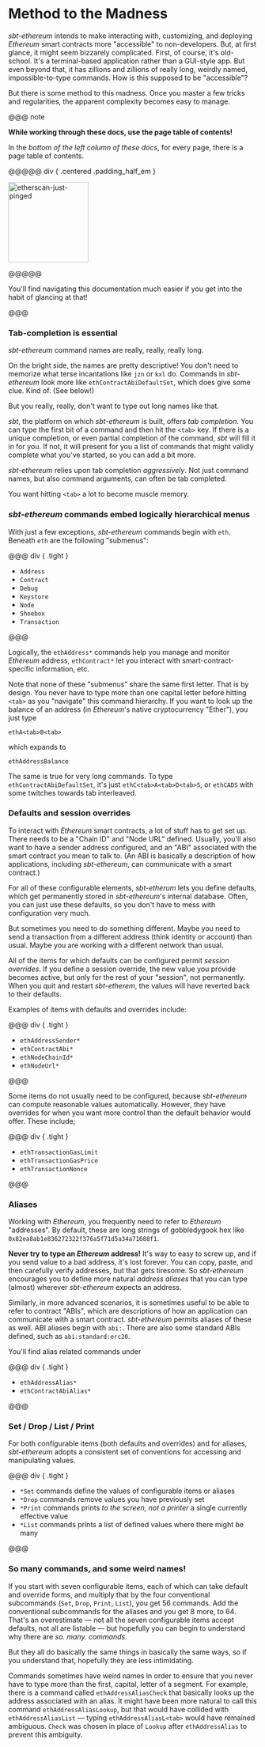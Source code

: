 # Method to the Madness

_sbt-ethereum_ intends to make interacting with, customizing, and deploying _Ethereum_ smart contracts more "accessible"
to non-developers. But, at first glance, it might seem bizzarely complicated. First, of course, it's old-school. It's a terminal-based
application rather than a GUI-style app. But even beyond that, it has zillions and zillions of really long, weirdly named, impossible-to-type
commands. How is this supposed to be "accessible"?

But there is some method to this madness. Once you master a few tricks and regularities, the apparent complexity becomes easy to manage.

@@@ note

**While working through these docs, use the page table of contents!**

In the _bottom of the left column of these docs_, for every page, there is a page table of contents.

@@@@@ div { .centered .padding_half_em }

<img alt="etherscan-just-pinged" src="image/page-toc.png" width="162" />

@@@@@

You'll find navigating this documentation much easier if you get into the habit of glancing at that!

@@@

### Tab-completion is essential

_sbt-ethereum_ command names are really, really, really long.

On the bright side, the names are pretty descriptive! You don't need to memorize
what terse incantations like `jzn` or `kxl` do. Commands in _sbt-ethereum_ look more like `ethContractAbiDefaultSet`, which does give some clue. Kind of. (See below!)

But you really, really, don't want to type out long names like that.

_sbt_, the platform on which _sbt-ethereum_ is built, offers _tab completion_. You can type the first bit of a command and then hit the `<tab>` key.
If there is a unique completion, or even partial completion of the command, _sbt_ will fill it in for you. If not, it will present for you a list of
commands that might validly complete what you've started, so you can add a bit more.

_sbt-ethereum_ relies upon tab completion *aggressively*. Not just command names, but also command arguments, can often be tab completed.

You want hitting `<tab>` a lot to become muscle memory.

### _sbt-ethereum_ commands embed logically hierarchical menus

With just a few exceptions, _sbt-ethereum_ commands begin with `eth`. Beneath `eth` are the following "submenus":

@@@ div { .tight }

* `Address`
* `Contract`
* `Debug`
* `Keystore`
* `Node`
* `Shoebox`
* `Transaction`

@@@

Logically, the `ethAddress*` commands help you manage and monitor _Ethereum_ address, `ethContract*` let you interact with smart-contract-specific information, etc.

Note that none of these "submenus" share the same first letter. That is by design. You never have to type more than one capital letter before hitting `<tab>` as
you "navigate" this command hierarchy. If you want to look up the balance of an address (in _Ethereum_'s native cryptocurrency "Ether"), you just type

    ethA<tab>B<tab>

which expands to

    ethAddressBalance

The same is true for very long commands. To type `ethContractAbiDefaultSet`, it's just `ethC<tab>A<tab>D<tab>S`, or `ethCADS`
with some twitches towards tab interleaved.

### Defaults and session overrides

To interact with _Ethereum_ smart contracts, a lot of stuff has to get set up. There needs to be a "Chain ID" and "Node URL" defined.
Usually, you'll also want to have a sender address configured, and an "ABI" associated with the smart contract you mean to talk to.
(An ABI is basically a description of how applications, including _sbt-ethereum_, can communicate with a smart contract.)

For all of these configurable elements, _sbt-etherum_ lets you define defaults, which get permanently stored in _sbt-ethereum_'s internal database.
Often, you can just use these defaults, so you don't have to mess with configuration very much.

But sometimes you need to do something different. Maybe you need to send a transaction from a different address (think identity or account) than
usual. Maybe you are working with a different network than usual.

All of the items for which defaults can be configured permit _session overrides_. If you define a session override, the new value you provide
becomes active, but only for the rest of your "session", not permanently. When you quit and restart _sbt-etherem_, the values will have reverted
back to their defaults.

Examples of items with defaults and overrides include:

@@@ div { .tight }

* `ethAddressSender*`
* `ethContractAbi*`
* `ethNodeChainId*`
* `ethNodeUrl*`

@@@

Some items do not usually need to be configured, because _sbt-ethereum_ can compute reasonable values automatically.
However, they have overrides for when you want more control than the default behavior would offer. These include;

@@@ div { .tight }

* `ethTransactionGasLimit`
* `ethTransactionGasPrice`
* `ethTransactionNonce`

@@@

### Aliases

Working with _Ethereum_, you frequently need to refer to _Ethereum_ "addresses". By default, these are long strings of gobbledygook hex like `0x82ea8ab1e836272322f376a5f71d5a34a71688f1`.

**Never try to type an _Ethereum_ address!** It's way to easy to screw up, and if you send value to a bad address, it's lost forever. You can copy, paste, and then carefully
verify addresses, but that gets tiresome. So _sbt-ethereum_ encourages you to define more natural _address aliases_ that you can type (almost) wherever _sbt-ethereum_ expects an address.

Similarly, in more advanced scenarios, it is sometimes useful to be able to refer to contract "ABIs", which are descriptions of how an application can
communicate with a smart contract. _sbt-ethereum_ permits aliases of these as well. ABI aliases begin with `abi:`. There are also some standard ABIs defined, such as
`abi:standard:erc20`.

You'll find alias related commands under

@@@ div { .tight }

* `ethAddressAlias*`
* `ethContractAbiAlias*`

@@@

### Set / Drop / List / Print

For both configurable items (both defaults and overrides) and for aliases, _sbt-ethereum_ adopts a consistent set of conventions for accessing and manipulating values.

@@@ div { .tight }

* `*Set` commands define the values of configurable items or aliases
* `*Drop` commands remove values you have previously set
* `*Print` commands prints _to the screen, not a printer_ a single currently effective value
* `*List` commands prints a list of defined values where there might be many

@@@

### So many commands, and some weird names!

If you start with seven configurable items, each of which can take default and override forms, and multiply that by the four conventional subcommands (`Set`, `Drop`, `Print`, `List`),
you get 56 commands. Add the conventional subcommands for the aliases and you get 8 more, to 64. That's an overestimate &mdash; not all the seven
configurable items accept defaults, not all are listable &mdash; but hopefully you can begin to understand why there are _so. many. commands._

But they all do basically the same things in basically the same ways, so if you understand that, hopefully they are less intimidating.

Commands sometimes have weird names in order to ensure that you never have to type more than the first, capital, letter of a segment.
For example, there is a command called `ethAddressAliasCheck` that basically looks up the address associated with an alias.
It might have been more natural to call this command `ethAddressAliasLookup`,
but that would have collided with `ethAddressAliasList` &mdash; typing `ethAddressAliasL<tab>` would have remained ambiguous. `Check`
was chosen in place of `Lookup` after `ethAddressAlias` to prevent this ambiguity.


